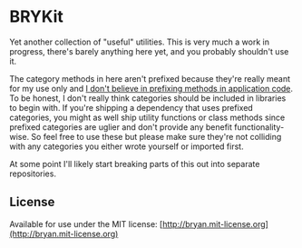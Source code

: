 # BRYKit

Yet another collection of "useful" utilities. This is very much a work in progress, there's barely anything here yet, and you probably shouldn't use it.

The category methods in here aren't prefixed because they're really meant for my use only and [I don't believe in prefixing methods in application code](http://cocoa.tumblr.com/post/65428748735/why-i-dont-prefix-category-methods). To be honest, I don't really think categories should be included in libraries to begin with. If you're shipping a dependency that uses prefixed categories, you might as well ship utility functions or class methods since prefixed categories are uglier and don't provide any benefit functionality-wise. So feel free to use these but please make sure they're not colliding with any categories you either wrote yourself or imported first.

At some point I'll likely start breaking parts of this out into separate repositories.

## License
Available for use under the MIT license: [http://bryan.mit-license.org](http://bryan.mit-license.org)
